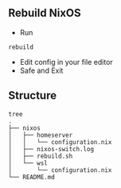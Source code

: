 
## Rebuild NixOS

* Run
```
rebuild
```
* Edit config in your file editor
* Safe and Exit

## Structure
```
tree
.
├── nixos
│   ├── homeserver
│   │   └── configuration.nix
│   ├── nixos-switch.log
│   ├── rebuild.sh
│   └── wsl
│       └── configuration.nix
└── README.md
```

